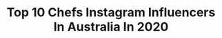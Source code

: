 ---
title: Top 10 Chefs Instagram Influencers In Australia In 2020
description: >-
  Find top chefs Instagram influencers in Australia in 2020. Most popular hashtags: #gopro #australia #goldcoast.
platform: Instagram
hits: 110
text_top: Analyze the most popular Instagram accounts on inBeat.
text_bottom: Our search engine aggregates 110 Instagram influencers like this in Australia for you to contact.
profiles:
  - username: "martinbennreal"
    fullname: >-
      Martin  Benn
    bio: >-
      CHEF
    location: "Australia"
    followers: 35666
    engagement: 224
    commentsToLikes: 0.030442
    id: ck5bux70hil8x0i11wgh3yujl
    verified: false
    hashtags: "#architecture, #noice, #toomuchtimeinlockdown, #repost"
  - username: "bj.thetraveller"
    fullname: >-
      B.Scott | Adventure Traveller
    bio: >-
      📍Expat living in Australia Aspiring Photographer 📷 USMC VET 🏅 Certified Chef 🔪 Certified Diver🤿 Adventurer 🏄🏽 Gamer 🎮
    location: "Australia"
    followers: 8458
    engagement: 767
    commentsToLikes: 0.086963
    id: ck8t0ha4vs22x0j78jby8l3k4
    verified: false
    hashtags: "#blackguystraveltoo, #blacktraveljourney, #intoblackguys, #padi"
  - username: "nabbi__"
    fullname: >-
      NABAYET
    bio: >-
      Ethiopian | Australia Biomedical Scientist | Researcher | Pastry Chef contactnabayet@gmail.com
    location: "Australia"
    followers: 95985
    engagement: 909
    commentsToLikes: 0.012220
    id: ckap2lqr2ze1n0i78pbhpfyfn
    verified: true
    hashtags: ""
  - username: "yogibeachhouse"
    fullname: >-
      Aelee Oh
    bio: >-
      アイリー| 오애리﻿ ❖ ヨガ講師| Yoga Teacher E-RYT500🧘🏽‍♀️💕﻿ ❖ ローフード講師| Certified Raw Food Chef🌱﻿ ❖ゴールドコースト在住| Gold Coast🇦🇺﻿ ▼ヨガクラスやオンラインサロンの詳細はこちらから✨
    location: "Australia"
    followers: 20269
    engagement: 883
    commentsToLikes: 0.052798
    id: ck15rb25f71vp0i195sgp78rx
    verified: false
    hashtags: "#challenge, #yogachallenge, #me, #yogahalloween"
  - username: "chicko9"
    fullname: >-
      Chicko Segeyaro
    bio: >-
      Born in 🇵🇬 raised in 🇦🇺|SYD| co-founder of @yktr_ one half of @segrassys and @help_yah_self chef |twitter: @CSegeyaro
    location: "Australia"
    followers: 60967
    engagement: 270
    commentsToLikes: 0.012929
    id: ck15tuisljyvf0i191mddxfp3
    verified: true
    hashtags: "#plustwo, #whisky, #loveatfirstsip, #nosingleway"
  - username: "missarahglover"
    fullname: >-
      S A R A H  G L O V E R
    bio: >-
      👩🏽‍🍳 Chef/ Pastry/ BBQ 🐟 Hunter/Gatherer/Foraging 📚Wild Adventure/Wild Child Cookbook 🔥 catering @thewild_kitchen 🍖 @traegergrillsoz
    location: "Australia"
    followers: 54081
    engagement: 99
    commentsToLikes: 0.023546
    id: ck0vxeap8yh540i19rzsbgwdz
    verified: true
    hashtags: "#firecooking, #outdoorkitchen, #outdooradventures, #outdoorliving"
  - username: "thiagocruz2"
    fullname: >-
      Thiago Cruz
    bio: >-
      📍Gold Coast 🇦🇺 Feito brisa, sou passageiro por todos os cantos. Ocean Lover 🌊 Scuba diving 🤿 Vegetarian 🌱 Chef 🔪 Gastronomy//Business 🇧🇷|🇨🇴|🇺🇾|🇦🇺
    location: "Australia"
    followers: 2755
    engagement: 1037
    commentsToLikes: 0.035304
    id: ck9hbmni3hip00j78gpi227qo
    verified: false
    hashtags: "#australia, #whitsundays, #gopro, #quechuabrasil"
  - username: "rainbownourishments"
    fullname: >-
      Anthea
    bio: >-
      🥑Tasty vegan recipes w a twist 📷Food photographer + blogger + chef 🍰Cookbook author + former cake biz owner Australia 📧anthea@rainbownourishments.com
    location: "Australia"
    followers: 193107
    engagement: 288
    commentsToLikes: 0.030762
    id: ck136b8pz5mvo0i19dvi57yyz
    verified: false
    hashtags: "#australianblueberriespartner"
  - username: "chef_aussie_angel"
    fullname: >-
      Chef Aussie Angel
    bio: >-
      Sassy/cute Australian cat model/chef of delectable sweet treats!🍰 🐶Bro @aussie_winston_ 10%DISC AUSSIEANGEL10 @always_whiskered Chef10 @swanky_paws
    location: "Australia"
    followers: 4560
    engagement: 941
    commentsToLikes: 0.222593
    id: ck8t3ozzc3ybl0j78gokjf89r
    verified: false
    hashtags: "#rspcansw, #spookyinabaaus"
  - username: "daniel.justdessertsau"
    fullname: >-
      Daniel
    bio: >-
      👉 Official Instagram of Daniel Treacy from Zumbo's Just Desserts 👉 Head Pastry Chef
    location: "Australia"
    followers: 18583
    engagement: 713
    commentsToLikes: 0.028008
    id: ck6u3kdazyanl0j712kff21ty
    verified: false
    hashtags: "#stayhome"
---